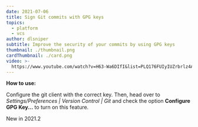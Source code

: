 ```yaml
---
date: 2021-07-06
title: Sign Git commits with GPG keys
topics:
  - platform
  - vcs
author: dlsniper
subtitle: Improve the security of your commits by using GPG keys
thumbnail: ./thumbnail.png
cardThumbnail: ./card.png
video: >-
  https://www.youtube.com/watch?v=H63-Wa6DIfI&list=PLQ176FUIyIUZrbrlz4AY1V8VzBJKZyVlW&index=152
---
```


**How to use:**

Configure the git client with the correct key. Then, head over to _Settings/Preferences | Version Control | Git_ and check the option **Configure GPG Key...** to turn on this feature.

<span class="tag is-rounded">New in 2021.2</span>
